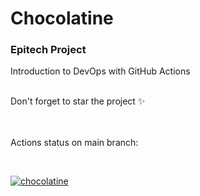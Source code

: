 # Chocolatine

### Epitech Project

Introduction to DevOps with GitHub Actions
<br><br>

Don't forget to star the project ✨
  
<br><br>
Actions status on main branch:

<br>
  
  [![chocolatine](https://github.com/Remi-Mergen/chocolatine/actions/workflows/chocolatine.yml/badge.svg)](https://github.com/Remi-Mergen/chocolatine/actions/workflows/chocolatine.yml)
  
